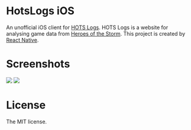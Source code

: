 HotsLogs iOS
=========

An unofficial iOS client for [HOTS Logs](https://www.hotslogs.com). HOTS Logs is a website for analysing game data from [Heroes of the Storm](http://us.battle.net/heroes/en/). This project is created by [React Native](http://facebook.github.io/react-native). 

# Screenshots
![](http://ww4.sinaimg.cn/large/7deee1d1tw1eqq264zaexj20ku112aek.jpg)
![](http://ww1.sinaimg.cn/large/7deee1d1tw1eqq27eddxej20ku11243b.jpg)

# License

The MIT license.